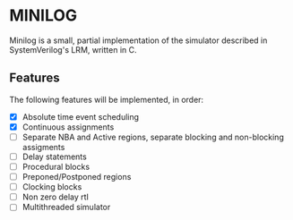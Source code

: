 # MINILOG

Minilog is a small, partial implementation of the simulator described in 
SystemVerilog's LRM, written in C.

## Features
The following features will be implemented, in order:
- [X] Absolute time event scheduling
- [X] Continuous assignments
- [ ] Separate NBA and Active regions, separate blocking and non-blocking assigments
- [ ] Delay statements
- [ ] Procedural blocks
- [ ] Preponed/Postponed regions
- [ ] Clocking blocks
- [ ] Non zero delay rtl
- [ ] Multithreaded simulator

